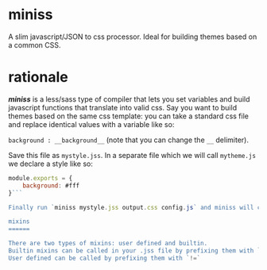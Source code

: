 miniss
======

A slim javascript/JSON to css processor. Ideal for building themes based on a common CSS.

rationale
=========

***miniss*** is a less/sass type of compiler that lets you set variables and build javascript functions that translate into valid css.
Say you want to build themes based on the same css template: you can take a standard css file and replace identical values with a variable like so:

`background : __background__` (note that you can change the `__` delimiter).

Save this file as `mystyle.jss`. In a separate file which we will call `mytheme.js` we declare a style like so:

```javascript
module.exports = {
	background: #fff
}```

Finally run `miniss mystyle.jss output.css config.js` and miniss will create the file output.css for you.

mixins
======

There are two types of mixins: user defined and builtin.
Builtin mixins can be called in your .jss file by prefixing them with `!miniss=`
User defined can be called by prefixing them with `!=`
